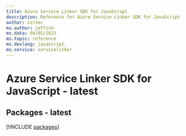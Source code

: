 ```yaml
---
title: Azure Service Linker SDK for JavaScript
description: Reference for Azure Service Linker SDK for JavaScript
author: xirzec
ms.author: jeffish
ms.data: 04/05/2023
ms.topic: reference
ms.devlang: javascript
ms.service: servicelinker
---
```

# Azure Service Linker SDK for JavaScript - latest
## Packages - latest
[!INCLUDE [packages](service-linker-index.md)]